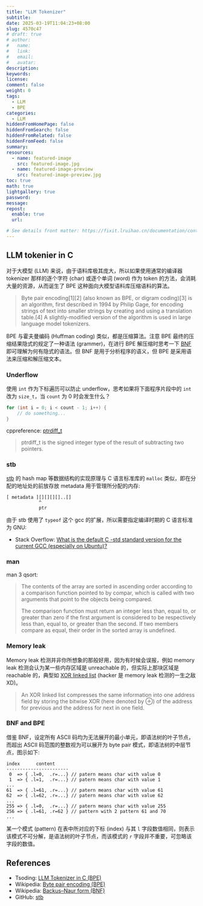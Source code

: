 ```yaml
---
title: "LLM Tokenizer"
subtitle:
date: 2025-03-19T11:04:23+08:00
slug: 4570c47
# draft: true
# author:
#   name:
#   link:
#   email:
#   avatar:
description:
keywords:
license:
comment: false
weight: 0
tags:
  - LLM
  - BPE
categories:
  - LLM
hiddenFromHomePage: false
hiddenFromSearch: false
hiddenFromRelated: false
hiddenFromFeed: false
summary:
resources:
  - name: featured-image
    src: featured-image.jpg
  - name: featured-image-preview
    src: featured-image-preview.jpg
toc: true
math: true
lightgallery: true
password:
message:
repost:
  enable: true
  url:

# See details front matter: https://fixit.lruihao.cn/documentation/content-management/introduction/#front-matter
---
```


<!--more-->

## LLM tokenier in C

对于大模型 (LLM) 来说，由于语料库极其庞大，所以如果使用通常的编译器 tokenizer 那样的逐个字符 (char) 或逐个单词 (word) 作为 token 的方法，会消耗大量的资源，从而诞生了 BPE 这种面向大模型语料库压缩语料的算法。

> Byte pair encoding[1][2] (also known as BPE, or digram coding)[3] is an algorithm, first described in 1994 by Philip Gage, for encoding strings of text into smaller strings by creating and using a translation table.[4] A slightly-modified version of the algorithm is used in large language model tokenizers.

BPE 与霍夫曼编码 (Huffman coding) 类似，都是压缩算法。注意 BPE 最终的压缩结果隐式的规定了一种语法  (grammer)，在进行 BPE 解压缩时思考一下 [BNF](https://en.wikipedia.org/wiki/Backus%E2%80%93Naur_form) 即可理解为何有隐式的语法。但 BNF 是用于分析程序的语义，但 BPE 是采用语法来压缩和解压缩文本。

### Underflow

使用 `int` 作为下标遍历可以防止 underflow，思考如果将下面程序片段中的 `int` 改为 `size_t`，当 `count` 为 0 时会发生什么？

```c
for (int i = 0; i < count - 1; i++) {
    // do something...
}
```

cppreference: [ptrdiff_t](https://en.cppreference.com/w/c/types/ptrdiff_t)

> ptrdiff_t is the signed integer type of the result of subtracting two pointers.

### stb

[stb](https://github.com/nothings/stb) 的 hash map 等数据结构的实现原理与 C 语言标准库的 `malloc` 类似，即在分配的地址处的前放存放 metadata 用于管理所分配的内存:

```
[ metadata ][][][][]..[]
            ^
            ptr
```

由于 stb 使用了 `typeof` 这个 gcc 的扩展，所以需要指定编译时期的 C 语言标准为 GNU:

- Stack Overflow: [What is the default C -std standard version for the current GCC (especially on Ubuntu)?](https://stackoverflow.com/questions/14737104/what-is-the-default-c-std-standard-version-for-the-current-gcc-especially-on-u)

### man

man 3 qsort:

> The contents of the array are sorted in ascending order according to a comparison function pointed
> to by compar, which is called with two arguments that point to the objects being compared.
> 
> The  comparison  function  must return an integer less than, equal to, or greater than zero if the
> first argument is considered to be respectively less than, equal to, or greater than  the  second.
> If two members compare as equal, their order in the sorted array is undefined.

### Memory leak

Memory leak 检测并非你所想象的那般好用，因为有时候会误报，例如 memory leak 检测会认为某一些内存区域是 unreachable 的，但实际上那块区域是 reachable 的，典型如 [XOR linked list](https://en.wikipedia.org/wiki/XOR_linked_list) (hacker 是 memory leak 检测的一生之敌 XD)。

> An XOR linked list compresses the same information into one address field by storing the bitwise XOR (here denoted by ⊕) of the address for previous and the address for next in one field.

### BNF and BPE

借鉴 BNF，设定所有 ASCII 码均为无法展开的最小单元，即语法树的叶子节点，而超出 ASCII 码范围的整数视为可以展开为 byte pair 模式，即语法树的中层节点，图示如下:

```
index      content
-----------------------
 0  => { .l=0,  .r=...} // patern means char with value 0
 1  => { .l=1,  .r=...} // patern means char with value 1
...
61  => { .l=61, .r=...} // patern means char with value 61
62  => { .l=62, .r=...} // patern means char with value 62
...
255 => { .l=0,  .r=...} // patern means char with value 255
256 => { .l=61, .r=62 } // pattern with 2 pattern 61 and 70
...
```

某一个模式 (pattern) 在表中所对应的下标 (index) 与其 `l` 字段数值相同，则表示该模式不可分解，是语法树的叶子节点，而该模式的 `r` 字段并不重要，可忽略该字段的数值。

## References

- Tsoding: [LLM Tokenizer in C (BPE)](https://www.youtube.com/playlist?list=PLpM-Dvs8t0VaIVKmfGBztiqaIyMHIH-3Y)
- Wikipedia: [Byte pair encoding (BPE)](https://en.wikipedia.org/wiki/Byte_pair_encoding)
- Wikipedia: [Backus–Naur form (BNF)](https://en.wikipedia.org/wiki/Backus%E2%80%93Naur_form)
- GitHub: [stb](https://github.com/nothings/stb)
